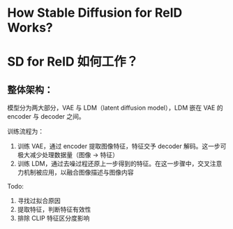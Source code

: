 # How Stable Diffusion for ReID Works?

# SD for ReID 如何工作？

## 整体架构：

模型分为两大部分，VAE 与 LDM（latent diffusion model），LDM 嵌在 VAE 的 encoder 与 decoder 之间。

训练流程为：

1. 训练 VAE，通过 encoder 提取图像特征，特征交予 decoder 解码。这一步可极大减少处理数据量（图像 -> 特征）
2. 训练 LDM，通过去噪过程还原上一步得到的特征。在这一步骤中，交叉注意力机制被应用，以融合图像描述与图像内容

Todo:

1. 寻找过拟合原因
2. 提取特征，判断特征有效性
3. 排除 CLIP 特征区分度影响